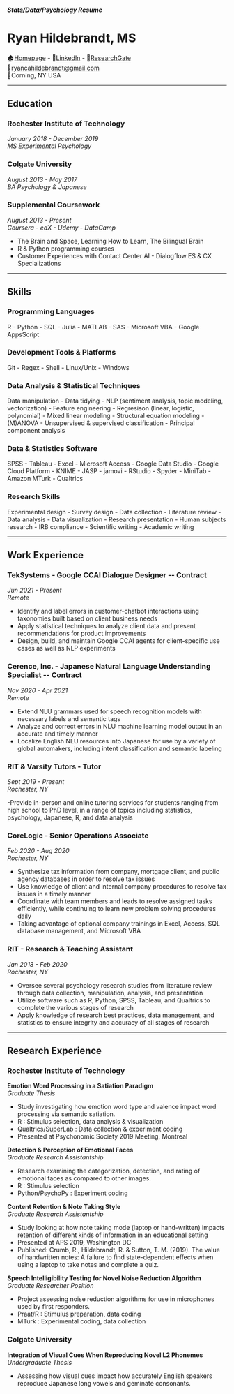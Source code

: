 #### *Stats/Data/Psychology Resume*

# Ryan Hildebrandt, MS

🏠[Homepage](https://github.com/ryancahildebrandt) - 🔗[LinkedIn](https://linkedin.com/in/rcah) - 🔬[ResearchGate](https://researchgate.net/profile/Ryan\_Hildebrandt)<br>
📧ryancahildebrandt@gmail.com<br>
📍Corning, NY USA<br>

---

## Education

### Rochester Institute of Technology

*January 2018 - December 2019*<br>
*MS Experimental Psychology*<br>

### Colgate University

*August 2013 - May 2017*<br>
*BA Psychology & Japanese*<br>

### Supplemental Coursework

*August 2013 - Present*<br>
*Coursera - edX - Udemy - DataCamp*<br>

- The Brain and Space, Learning How to Learn, The Bilingual Brain 
- R & Python programming courses
- Customer Experiences with Contact Center AI - Dialogflow ES & CX Specializations

---

## Skills

### Programming Languages

R - Python - SQL - Julia - MATLAB - SAS - Microsoft VBA - Google AppsScript

### Development Tools & Platforms

Git - Regex - Shell - Linux/Unix - Windows

### Data Analysis & Statistical Techniques

Data manipulation - Data tidying - NLP (sentiment analysis, topic modeling, vectorization) - Feature engineering - Regresison (linear, logistic, polynomial) - Mixed linear modeling - Structural equation modeling - (M)ANOVA - Unsupervised & supervised classification - Principal component analysis

### Data & Statistics Software

SPSS - Tableau - Excel - Microsoft Access - Google Data Studio - Google Cloud Platform - KNIME - JASP - jamovi - RStudio - Spyder - MiniTab - Amazon MTurk - Qualtrics

### Research Skills

Experimental design - Survey design - Data collection - Literature review - Data analysis - Data visualization - Research presentation - Human subjects research - IRB compliance - Scientific writing - Academic writing

---

## Work Experience

### TekSystems - Google CCAI Dialogue Designer -- Contract

*Jun 2021 - Present*<br>
*Remote*<br>

- Identify and label errors in customer-chatbot interactions using taxonomies built based on client business needs
- Apply statistical techniques to analyze client data and present recommendations for product improvements
- Design, build, and maintain Google CCAI agents for client-specific use cases as well as NLP experiments

### Cerence, Inc. - Japanese Natural Language Understanding Specialist -- Contract

*Nov 2020 - Apr 2021*<br>
*Remote*<br>

- Extend NLU grammars used for speech recognition models with necessary labels and semantic tags
- Analyze and correct errors in NLU machine learning model output in an accurate and timely manner
- Localize English NLU resources into Japanese for use by a variety of global automakers, including intent classification and semantic labeling

### RIT & Varsity Tutors - Tutor

*Sept 2019 - Present*<br>
*Rochester, NY*<br>

-Provide in-person and online tutoring services for students ranging from high school to PhD level, in a range of topics including statistics, psychology, Japanese, R, and data analysis

### CoreLogic - Senior Operations Associate

*Feb 2020 - Aug 2020*<br>
*Rochester, NY*<br>

- Synthesize tax information from company, mortgage client, and public agency databases in order to resolve tax issues
- Use knowledge of client and internal company procedures to resolve tax issues in a timely manner
- Coordinate with team members and leads to resolve assigned tasks efficiently, while continuing to learn new problem solving procedures daily
- Taking advantage of optional company trainings in Excel, Access, SQL database management, and Microsoft VBA

### RIT - Research & Teaching Assistant

*Jan 2018 - Feb 2020*<br>
*Rochester, NY*<br>

- Oversee several psychology research studies from literature review through data collection, manipulation, analysis, and presentation
- Utilize software such as R, Python, SPSS, Tableau, and Qualtrics to complete the various stages of research
- Apply knowledge of research best practices, data management, and statistics to ensure integrity and accuracy of all stages of research

---

## Research Experience

### Rochester Institute of Technology

**Emotion Word Processing in a Satiation Paradigm**<br>
*Graduate Thesis*

- Study investigating how emotion word type and valence impact word processing via semantic satiation.
- R : Stimulus selection, data analysis & visualization
- Qualtrics/SuperLab : Data collection & experiment coding
- Presented at Psychonomic Society 2019 Meeting, Montreal

**Detection & Perception of Emotional Faces**<br>
*Graduate Research Assistantship*

- Research examining the categorization, detection, and rating of emotional faces as compared to other images.
- R : Stimulus selection
- Python/PsychoPy : Experiment coding

**Content Retention & Note Taking Style**<br>
*Graduate Research Assistantship*

- Study looking at how note taking mode (laptop or hand-written) impacts retention of different kinds of information in an educational setting
- Presented at APS 2019, Washington DC
- Published: Crumb, R., Hildebrandt, R. & Sutton, T. M. (2019). The value of handwritten notes: A failure to find state-dependent effects when using a laptop to take notes and complete a quiz.

**Speech Intelligibility Testing for Novel Noise Reduction Algorithm**<br>
*Graduate Researcher Position*

- Project assessing noise reduction algorithms for use in microphones used by first responders.
- Praat/R : Stimulus preparation, data coding
- MTurk : Experimental coding, data collection

### Colgate University

**Integration of Visual Cues When Reproducing Novel L2 Phonemes**<br>
*Undergraduate Thesis*

- Assessing how visual cues impact how accurately English speakers reproduce Japanese long vowels and geminate consonants.